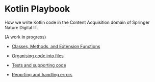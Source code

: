 # Kotlin Playbook

How we write Kotlin code in the Content Acquisition domain of Springer Nature Digital IT.

(A work in progress)

* [Classes, Methods, and Extension Functions](classes-methods-extension-functions/README.md)
* [Organising code into files](organising-code/README.md)
* [Tests and supporting code](test-code/README.md)

* [Reporting and handling errors](error-reporting/README.md)
